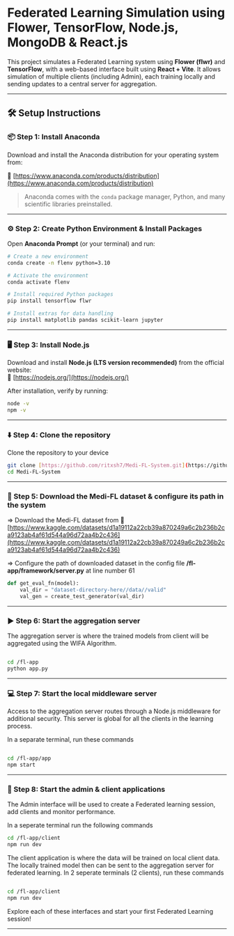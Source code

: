 # Federated Learning Simulation using Flower, TensorFlow, Node.js, MongoDB & React.js

This project simulates a Federated Learning system using **Flower (flwr)** and **TensorFlow**, with a web-based interface built using **React + Vite**. It allows simulation of multiple clients (including Admin), each training locally and sending updates to a central server for aggregation.

---

## 🛠️ Setup Instructions

### 📦 Step 1: Install Anaconda

Download and install the Anaconda distribution for your operating system from:

🔗 [https://www.anaconda.com/products/distribution](https://www.anaconda.com/products/distribution)

> Anaconda comes with the `conda` package manager, Python, and many scientific libraries preinstalled.

---

### ⚙️ Step 2: Create Python Environment & Install Packages

Open **Anaconda Prompt** (or your terminal) and run:

```bash
# Create a new environment
conda create -n flenv python=3.10

# Activate the environment
conda activate flenv

# Install required Python packages
pip install tensorflow flwr

# Install extras for data handling
pip install matplotlib pandas scikit-learn jupyter

```
---

### 🖥️ Step 3: Install Node.js

Download and install **Node.js (LTS version recommended)** from the official website:  
🔗 [https://nodejs.org/](https://nodejs.org/)

After installation, verify by running:

```bash
node -v
npm -v

```

---

### ⬇️ Step 4: Clone the repository

Clone the repository to your device

```bash
git clone [https://github.com/ritxsh7/Medi-FL-System.git](https://github.com/ritxsh7/Medi-FL-System.git)
cd Medi-FL-System

```

---

### 📂 Step 5: Download the Medi-FL dataset & configure its path in the system

=> Download the Medi-FL dataset from 🔗 [https://www.kaggle.com/datasets/d1a19112a22cb39a870249a6c2b236b2ca9123ab4af61d544a96d72aa4b2c436](https://www.kaggle.com/datasets/d1a19112a22cb39a870249a6c2b236b2ca9123ab4af61d544a96d72aa4b2c436)

=> Configure the path of downloaded dataset in the config file **/fl-app/framework/server.py** at line number 61

```python
def get_eval_fn(model):
    val_dir = "dataset-directory-here//data//valid"
    val_gen = create_test_generator(val_dir)
```

---

### ▶️ Step 6: Start the aggregation server 

The aggregation server is where the trained models from client will be aggregated using the WIFA Algorithm.

```bash

cd /fl-app
python app.py
```

---

### 💻 Step 7: Start the local middleware server 

Access to the aggregation server routes through a Node.js middleware for additional security. This server is global for all the clients in the learning process.

In a separate terminal, run these commands

```bash

cd /fl-app/app
npm start

```

---

### 📳 Step 8: Start the admin & client applications

The Admin interface will be used to create a Federated learning session, add clients and monitor performance.

In a seperate terminal run the following commands

```bash
cd /fl-app/client
npm run dev
```

The client application is where the data will be trained on local client data. The locally trained model then can be sent to the aggregation server for federated learning.
In 2 seperate terminals (2 clients), run these commands

```bash

cd /fl-app/client
npm run dev

```

Explore each of these interfaces and start your first Federated Learning session!

---







